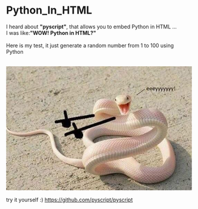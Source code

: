 # Python_In_HTML
I heard about <b>"pyscript"</b>, that allows you to embed Python in HTML ...<br>
I was like:<b>"WOW! Python in HTML?"</b><br>
<br>
Here is my test, it just generate a random number from 1 to 100 using Python<br><br>

![Alt text](https://raw.githubusercontent.com/ptr-cln/Python_In_HTML/main/resources/images/Happy_Snake.jpg)

try it yourself :)
https://github.com/pyscript/pyscript
